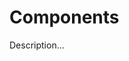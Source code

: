 <!-- ======================================================================
--- Search engine
title:          Components
keywords:       components
description:    Components in md-site-engine.
--- Menu system
order:          30
text:           Components
hidden:         false
umbel:          false
--- Page properties
id:             
document:       
layout:         layout-2-left
$-left:         #side-menu
searchable:     true
--- Side menu
side-menu-root:     /documentation
side-menu-header:   Documentation
side-menu-top:      Introduction
side-menu-depth:    2
======================================================================= -->

# Components

Description...